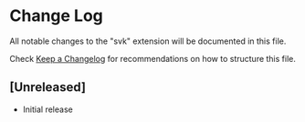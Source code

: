 # Change Log

All notable changes to the "svk" extension will be documented in this file.

Check [Keep a Changelog](http://keepachangelog.com/) for recommendations on how to structure this file.

## [Unreleased]

- Initial release